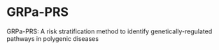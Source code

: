 # GRPa-PRS
GRPa-PRS: A risk stratification method to identify genetically-regulated pathways in polygenic diseases
